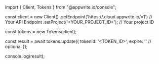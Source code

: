 import { Client, Tokens } from "@appwrite.io/console";

const client = new Client()
    .setEndpoint('https://<REGION>.cloud.appwrite.io/v1') // Your API Endpoint
    .setProject('<YOUR_PROJECT_ID>'); // Your project ID

const tokens = new Tokens(client);

const result = await tokens.update({
    tokenId: '<TOKEN_ID>',
    expire: '' // optional
});

console.log(result);
